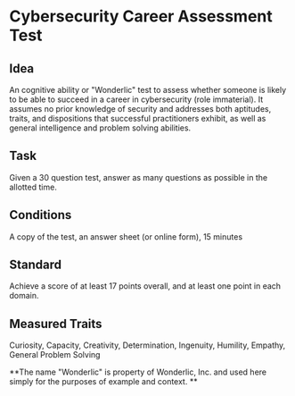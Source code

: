 # Cybersecurity Career Assessment Test

## Idea

An cognitive ability or "Wonderlic" test to assess whether someone is likely to be able to succeed in a career in cybersecurity (role immaterial). It assumes no prior knowledge of security and addresses both aptitudes, traits, and dispositions that successful practitioners exhibit, as well as general intelligence and problem solving abilities.

## Task

Given a 30 question test, answer as many questions as possible in the allotted time.

## Conditions

A copy of the test, an answer sheet (or online form), 15 minutes

## Standard

Achieve a score of at least 17 points overall, and at least one point in each domain.

## Measured Traits

Curiosity, Capacity, Creativity, Determination, Ingenuity, Humility, Empathy, General Problem Solving

**The name "Wonderlic" is property of Wonderlic, Inc. and used here simply for the purposes of example and context.  **
